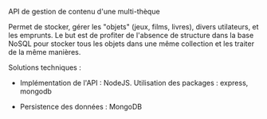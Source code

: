 API de gestion de contenu d'une multi-thèque

Permet de stocker, gérer les "objets" (jeux, films, livres), divers utilateurs, et les emprunts. Le but est de profiter de l'absence de structure dans la base NoSQL pour stocker tous les objets dans une même collection et les traiter de la même manières.

Solutions techniques :

* Implémentation de l'API : NodeJS. Utilisation des packages : express, mongodb

* Persistence des données : MongoDB

